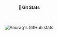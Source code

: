 <div align='center'>

 <h4>👾 Git Stats</h4><br/>
 
 ![Anurag's GitHub stats](https://github-readme-stats.vercel.app/api?username=bss-skkim&show_icons=true&theme=radical)
 
</div>
